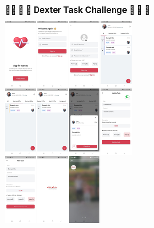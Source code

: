 #  👨‍⚕️ 📝 💊 Dexter Task Challenge 👩 📝 💊



<p float="left">
  <img src="https://github.com/ElifYu/dexter_case/blob/3fa66c8a0c5061f118ecb3b5d082c3deaa971430/assets/image10.jpeg" width="20%"/>
  <img src="https://github.com/ElifYu/dexter_case/blob/3fa66c8a0c5061f118ecb3b5d082c3deaa971430/assets/image8.jpeg" width="20%"/>
  <img src="https://github.com/ElifYu/dexter_case/blob/3fa66c8a0c5061f118ecb3b5d082c3deaa971430/assets/image11.jpeg" width="20%"/>
  <img src="https://github.com/ElifYu/dexter_case/blob/3fa66c8a0c5061f118ecb3b5d082c3deaa971430/assets/image6.jpeg" width="20%"/>
  <img src="https://github.com/ElifYu/dexter_case/blob/3fa66c8a0c5061f118ecb3b5d082c3deaa971430/assets/image7.jpeg" width="20%"/>
  <img src="https://github.com/ElifYu/dexter_case/blob/3fa66c8a0c5061f118ecb3b5d082c3deaa971430/assets/image1.jpeg" width="20%"/>
  <img src="https://github.com/ElifYu/dexter_case/blob/3fa66c8a0c5061f118ecb3b5d082c3deaa971430/assets/image2.jpeg" width="20%"/>
  <img src="https://github.com/ElifYu/dexter_case/blob/3fa66c8a0c5061f118ecb3b5d082c3deaa971430/assets/image3.jpeg" width="20%"/>
  <img src="https://github.com/ElifYu/dexter_case/blob/3fa66c8a0c5061f118ecb3b5d082c3deaa971430/assets/image5.jpeg" width="20%"/>
  <img src="https://github.com/ElifYu/dexter_case/blob/3fa66c8a0c5061f118ecb3b5d082c3deaa971430/assets/image9.jpeg" width="20%"/>
  <img src="https://github.com/ElifYu/dexter_case/blob/3fa66c8a0c5061f118ecb3b5d082c3deaa971430/assets/image4.jpeg" width="20%"/>


</p>
